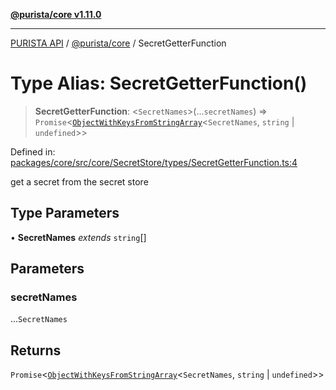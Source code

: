 [**@purista/core v1.11.0**](../README.md)

***

[PURISTA API](../../../packages.md) / [@purista/core](../README.md) / SecretGetterFunction

# Type Alias: SecretGetterFunction()

> **SecretGetterFunction**: \<`SecretNames`\>(...`secretNames`) => `Promise`\<[`ObjectWithKeysFromStringArray`](ObjectWithKeysFromStringArray.md)\<`SecretNames`, `string` \| `undefined`\>\>

Defined in: [packages/core/src/core/SecretStore/types/SecretGetterFunction.ts:4](https://github.com/puristajs/purista/blob/master/packages/core/src/core/SecretStore/types/SecretGetterFunction.ts#L4)

get a secret from the secret store

## Type Parameters

• **SecretNames** *extends* `string`[]

## Parameters

### secretNames

...`SecretNames`

## Returns

`Promise`\<[`ObjectWithKeysFromStringArray`](ObjectWithKeysFromStringArray.md)\<`SecretNames`, `string` \| `undefined`\>\>
